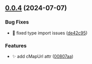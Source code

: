 ## [0.0.4](https://github.com/fumtydt/vue-pdf-kit/compare/v0.0.3...v0.0.4) (2024-07-07)


### Bug Fixes

* :bug: fixed type import issues ([de42c95](https://github.com/fumtydt/vue-pdf-kit/commit/de42c9553bae289540bb083aeb3ae9ed1d3a29a3))


### Features

* :sparkles: add cMapUrl attr ([00807aa](https://github.com/fumtydt/vue-pdf-kit/commit/00807aa1099a98b00ace73fb1bbf7fb7fd4297e9))



